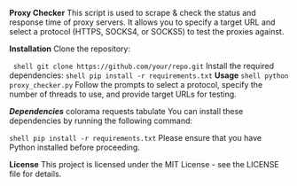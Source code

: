 
**Proxy Checker**
This script is used to scrape & check the status and response time of proxy servers. It allows you to specify a target URL and select a protocol (HTTPS, SOCKS4, or SOCKS5) to test the proxies against.

**Installation**
Clone the repository:

``
shell
git clone https://github.com/your/repo.git``
Install the required dependencies:
``shell
pip install -r requirements.txt``
**Usage**
``shell
python proxy_checker.py``
Follow the prompts to select a protocol, specify the number of threads to use, and provide target URLs for testing.

***Dependencies***
colorama
requests
tabulate
You can install these dependencies by running the following command:

``shell
pip install -r requirements.txt``
Please ensure that you have Python installed before proceeding.

**License**
This project is licensed under the MIT License - see the LICENSE file for details.
